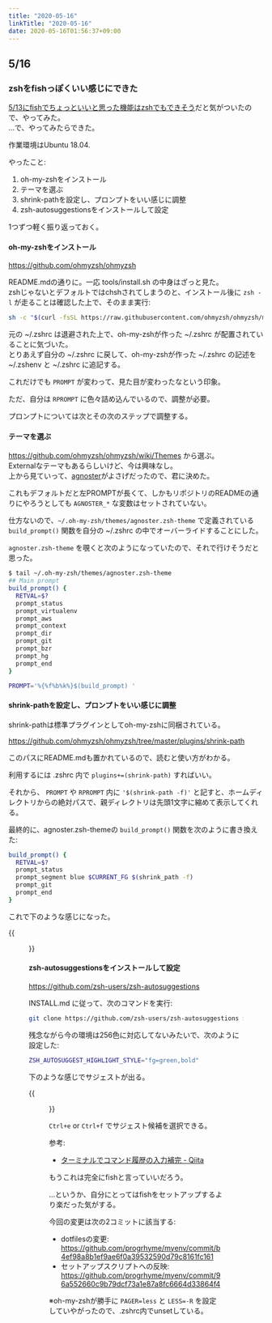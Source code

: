 ```yaml
---
title: "2020-05-16"
linkTitle: "2020-05-16"
date: 2020-05-16T01:56:37+09:00
---
```


## 5/16
### zshをfishっぽくいい感じにできた

[5/13にfishでちょっといいと思った機能はzshでもできそう](../20200513/#fishでちょっといいと思った機能はzshでもできそう)だと気がついたので、やってみた。  
…で、やってみたらできた。

作業環境はUbuntu 18.04.

やったこと:

1. oh-my-zshをインストール
1. テーマを選ぶ
1. shrink-pathを設定し、プロンプトをいい感じに調整
1. zsh-autosuggestionsをインストールして設定

1つずつ軽く振り返っておく。

#### oh-my-zshをインストール

https://github.com/ohmyzsh/ohmyzsh

README.mdの通りに。一応 tools/install.sh の中身はざっと見た。  
zshじゃないとデフォルトではchshされてしまうのと、インストール後に `zsh -l` が走ることは確認した上で、そのまま実行:

```sh
sh -c "$(curl -fsSL https://raw.githubusercontent.com/ohmyzsh/ohmyzsh/master/tools/install.sh)"
```

元の ~/.zshrc は退避された上で、oh-my-zshが作った ~/.zshrc が配置されていることに気づいた。  
とりあえず自分の ~/.zshrc に戻して、oh-my-zshが作った ~/.zshrc の記述を ~/.zshenv と ~/.zshrc に追記する。

これだけでも `PROMPT` が変わって、見た目が変わったなという印象。

ただ、自分は `RPROMPT` に色々詰め込んでいるので、調整が必要。

プロンプトについては次とその次のステップで調整する。

#### テーマを選ぶ

https://github.com/ohmyzsh/ohmyzsh/wiki/Themes から選ぶ。  
Externalなテーマもあるらしいけど、今は興味なし。  
上から見ていって、[agnoster](https://github.com/agnoster/agnoster-zsh-theme)がよさげだったので、君に決めた。

これもデフォルトだと左PROMPTが長くて、しかもリポジトリのREADMEの通りにやろうとしても `AGNOSTER_*` な変数はセットされていない。

仕方ないので、`~/.oh-my-zsh/themes/agnoster.zsh-theme` で定義されている `build_prompt()` 関数を自分の ~/.zshrc の中でオーバーライドすることにした。

`agnoster.zsh-theme` を覗くと次のようになっていたので、それで行けそうだと思った。

```sh
$ tail ~/.oh-my-zsh/themes/agnoster.zsh-theme
## Main prompt
build_prompt() {
  RETVAL=$?
  prompt_status
  prompt_virtualenv
  prompt_aws
  prompt_context
  prompt_dir
  prompt_git
  prompt_bzr
  prompt_hg
  prompt_end
}

PROMPT='%{%f%b%k%}$(build_prompt) '
```

#### shrink-pathを設定し、プロンプトをいい感じに調整

shrink-pathは標準プラグインとしてoh-my-zshに同梱されている。

https://github.com/ohmyzsh/ohmyzsh/tree/master/plugins/shrink-path

このパスにREADME.mdも置かれているので、読むと使い方がわかる。

利用するには .zshrc 内で `plugins+=(shrink-path)` すればいい。

それから、 `PROMPT` や `RPROMPT` 内に `'$(shrink-path -f)'` と記すと、ホームディレクトリからの絶対パスで、親ディレクトリは先頭1文字に縮めて表示してくれる。

最終的に、agnoster.zsh-themeの `build_prompt()` 関数を次のように書き換えた:

```sh
build_prompt() {
  RETVAL=$?
  prompt_status
  prompt_segment blue $CURRENT_FG $(shrink_path -f)
  prompt_git
  prompt_end
}
```

これで下のような感じになった。

{{<figure src="ohmyzsh_capture.png" alt="terminal screenshot with oh-my-zsh">}}

#### zsh-autosuggestionsをインストールして設定

https://github.com/zsh-users/zsh-autosuggestions

INSTALL.md に従って、次のコマンドを実行:

```sh
git clone https://github.com/zsh-users/zsh-autosuggestions ${ZSH_CUSTOM:-~/.oh-my-zsh/custom}/plugins/zsh-autosuggestions
```

残念ながら今の環境は256色に対応してないみたいで、次のように設定した:

```sh
ZSH_AUTOSUGGEST_HIGHLIGHT_STYLE="fg=green,bold"
```

下のような感じでサジェストが出る。

{{<figure src="zsh_autosuggestions.png" alt="screenshot of zsh-autosuggestions">}}

`Ctrl+e` or `Ctrl+f` でサジェスト候補を選択できる。

参考:

- [ターミナルでコマンド履歴の入力補完 - Qiita](https://qiita.com/hinatades/items/d38be4830191f251935d)

もうこれは完全にfishと言っていいだろう。

…というか、自分にとってはfishをセットアップするより楽だった気がする。

今回の変更は次の2コミットに該当する:

- dotfilesの変更: https://github.com/progrhyme/myenv/commit/b4ef98a8b1ef9ae6f0a39532590d79c8161fc161
- セットアップスクリプトへの反映: https://github.com/progrhyme/myenv/commit/96a552660c9b79dcf73a1e87a8fc6664d33864f4

※oh-my-zshが勝手に `PAGER=less` と `LESS=-R` を設定していやがったので、.zshrc内でunsetしている。
